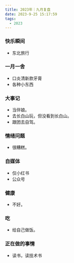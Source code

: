 ```yaml
---
title: 2023年｜九月复盘
date: 2023-9-25 15:17:59
tags:
  - 2023
---
```


### 快乐瞬间

- 东北旅行

### 一月一舍

- 口炎清新款牙膏
- 各种小东西

### 大事记

- 当伴娘。
- 去长白山玩，但没看到长白山。
- 跟团去自驾。
   
### 情绪问题

- 很糟糕。

### 自媒体

- 仅小红书
- 公众号
  
### 健康

- 不好。
   
### 吃

- 给自己做饭。

### 正在做的事情

- 读书，读技术书